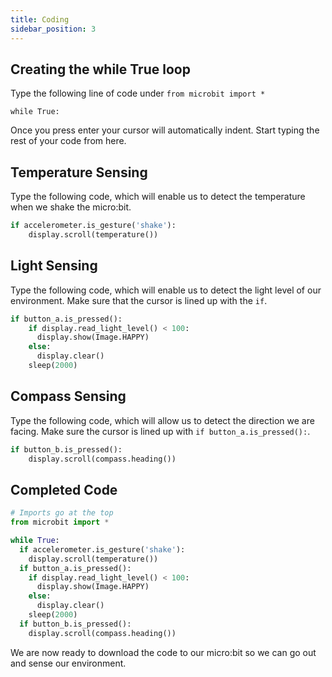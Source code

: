 ```yaml
---
title: Coding
sidebar_position: 3
---
```


## Creating the while True loop

Type the following line of code under `from microbit import *`

`while True:`

Once you press enter your cursor will automatically indent. Start typing the rest of your code from here.

## Temperature Sensing

Type the following code, which will enable us to detect the temperature when we shake the micro:bit.

```python
if accelerometer.is_gesture('shake'):
    display.scroll(temperature())
```

## Light Sensing

Type the following code, which will enable us to detect the light level of our environment. Make sure that the cursor is lined up with the `if`.

```python
if button_a.is_pressed():
    if display.read_light_level() < 100:
      display.show(Image.HAPPY)
    else:
      display.clear()
    sleep(2000)
```

## Compass Sensing

Type the following code, which will allow us to detect the direction we are facing. Make sure the cursor is lined up with `if button_a.is_pressed():`.

```python
if button_b.is_pressed():
    display.scroll(compass.heading())
```

## Completed Code

```python
# Imports go at the top
from microbit import *

while True:
  if accelerometer.is_gesture('shake'):
    display.scroll(temperature())
  if button_a.is_pressed():
    if display.read_light_level() < 100:
      display.show(Image.HAPPY)
    else:
      display.clear()
    sleep(2000)
  if button_b.is_pressed():
    display.scroll(compass.heading())
```

We are now ready to download the code to our micro:bit so we can go out and sense our environment.